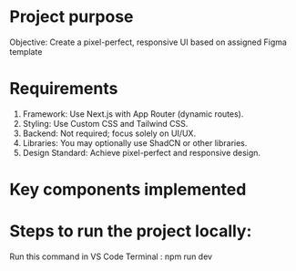 # Project purpose
Objective: Create a pixel-perfect, responsive UI based on assigned Figma 
template

 # Requirements 
1. Framework: Use Next.js with App Router (dynamic routes). 
2. Styling: Use Custom CSS and Tailwind CSS. 
3. Backend: Not required; focus solely on UI/UX. 
4. Libraries: You may optionally use ShadCN or other libraries. 
5. Design Standard: Achieve pixel-perfect and responsive design. 

# Key components implemented
    


# Steps to run the project locally:

Run this command in VS Code Terminal : npm run dev